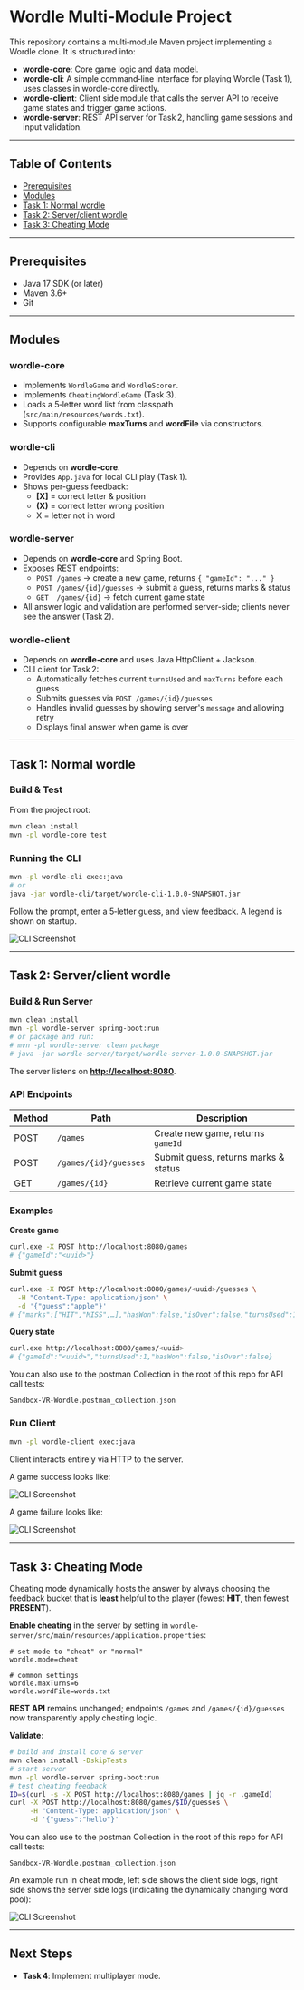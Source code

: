 # Wordle Multi‑Module Project

This repository contains a multi‑module Maven project implementing a Wordle clone. It is structured into:

- **wordle-core**: Core game logic and data model.
- **wordle-cli**: A simple command‑line interface for playing Wordle (Task 1), uses classes in wordle-core directly.
- **wordle-client**: Client side module that calls the server API to receive game states and trigger game actions.
- **wordle-server**: REST API server for Task 2, handling game sessions and input validation.

---

## Table of Contents

- [Prerequisites](#prerequisites)
- [Modules](#modules)
- [Task 1: Normal wordle](#task-1-normal-wordle)
- [Task 2: Server/client wordle](#task-2-serverclient-wordle)
- [Task 3: Cheating Mode](#task-3-cheating-mode)

---

## Prerequisites

- Java 17 SDK (or later)
- Maven 3.6+
- Git

---

## Modules

### wordle-core

- Implements `WordleGame` and `WordleScorer`.
- Implements `CheatingWordleGame` (Task 3).
- Loads a 5‑letter word list from classpath (`src/main/resources/words.txt`).
- Supports configurable **maxTurns** and **wordFile** via constructors.

### wordle-cli

- Depends on **wordle-core**.
- Provides `App.java` for local CLI play (Task 1).
- Shows per-guess feedback:
  - **[X]** = correct letter & position
  - **(X)** = correct letter wrong position
  -  X  = letter not in word


### wordle-server

- Depends on **wordle-core** and Spring Boot.
- Exposes REST endpoints:
  - `POST /games` → create a new game, returns `{ "gameId": "..." }`
  - `POST /games/{id}/guesses` → submit a guess, returns marks & status
  - `GET  /games/{id}` → fetch current game state
- All answer logic and validation are performed server-side; clients never see the answer (Task 2).


### wordle-client

- Depends on **wordle-core** and uses Java HttpClient + Jackson.
- CLI client for Task 2:
  - Automatically fetches current `turnsUsed` and `maxTurns` before each guess
  - Submits guesses via `POST /games/{id}/guesses`
  - Handles invalid guesses by showing server's `message` and allowing retry
  - Displays final answer when game is over

---

## Task 1: Normal wordle

### Build & Test

From the project root:

```bash
mvn clean install
mvn -pl wordle-core test
```

### Running the CLI

```bash
mvn -pl wordle-cli exec:java
# or
java -jar wordle-cli/target/wordle-cli-1.0.0-SNAPSHOT.jar
```

Follow the prompt, enter a 5‑letter guess, and view feedback. A legend is shown on startup.

![CLI Screenshot](docs/wordle-cli.jpg)

---

## Task 2: Server/client wordle

### Build & Run Server

```bash
mvn clean install
mvn -pl wordle-server spring-boot:run
# or package and run:
# mvn -pl wordle-server clean package
# java -jar wordle-server/target/wordle-server-1.0.0-SNAPSHOT.jar
```

The server listens on [**http://localhost:8080**](http://localhost:8080).

### API Endpoints

| Method | Path                  | Description                          |
| ------ | --------------------- | ------------------------------------ |
| POST   | `/games`              | Create new game, returns `gameId`    |
| POST   | `/games/{id}/guesses` | Submit guess, returns marks & status |
| GET    | `/games/{id}`         | Retrieve current game state          |

### Examples

**Create game**

```bash
curl.exe -X POST http://localhost:8080/games
# {"gameId":"<uuid>"}
```

**Submit guess**

```bash
curl.exe -X POST http://localhost:8080/games/<uuid>/guesses \
  -H "Content-Type: application/json" \
  -d '{"guess":"apple"}'
# {"marks":["HIT","MISS",…],"hasWon":false,"isOver":false,"turnsUsed":1}
```

**Query state**

```bash
curl.exe http://localhost:8080/games/<uuid>
# {"gameId":"<uuid>","turnsUsed":1,"hasWon":false,"isOver":false}
```

You can also use to the postman Collection in the root of this repo for API call tests:

```
Sandbox-VR-Wordle.postman_collection.json
```

### Run Client

```bash
mvn -pl wordle-client exec:java
```

Client interacts entirely via HTTP to the server.

A game success looks like:

![CLI Screenshot](docs/wordle-client1.jpg)


A game failure looks like:

![CLI Screenshot](docs/wordle-client2.jpg)

---

## Task 3: Cheating Mode

Cheating mode dynamically hosts the answer by always choosing the feedback bucket that is **least** helpful to the player (fewest **HIT**, then fewest **PRESENT**).

**Enable cheating** in the server by setting in `wordle-server/src/main/resources/application.properties`:

```properties
# set mode to "cheat" or "normal"
wordle.mode=cheat

# common settings
wordle.maxTurns=6
wordle.wordFile=words.txt
```

**REST API** remains unchanged; endpoints `/games` and `/games/{id}/guesses` now transparently apply cheating logic.

**Validate**:

```bash
# build and install core & server
mvn clean install -DskipTests
# start server
mvn -pl wordle-server spring-boot:run
# test cheating feedback
ID=$(curl -s -X POST http://localhost:8080/games | jq -r .gameId)
curl -X POST http://localhost:8080/games/$ID/guesses \
     -H "Content-Type: application/json" \
     -d '{"guess":"hello"}'
```

You can also use to the postman Collection in the root of this repo for API call tests:

```
Sandbox-VR-Wordle.postman_collection.json
```

An example run in cheat mode, left side shows the client side logs, right side shows the server side logs (indicating the dynamically changing word pool):

![CLI Screenshot](docs/wordle-cheat.jpg)

---

## Next Steps

- **Task 4**: Implement multiplayer mode.
